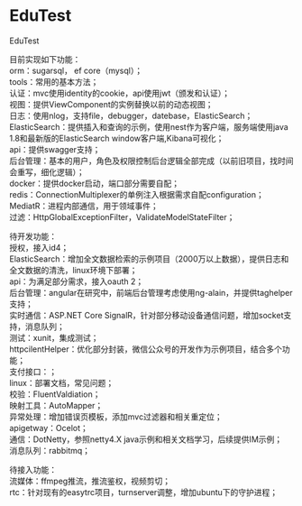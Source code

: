 # EduTest
EduTest

目前实现如下功能：    
orm：sugarsql， ef core（mysql）；   
tools：常用的基本方法；  
认证：mvc使用identity的cookie，api使用jwt（颁发和认证）；  
视图：提供ViewComponent的实例替换以前的动态视图；    
日志：使用nlog，支持file，debugger，datebase，ElasticSearch；    
ElasticSearch：提供插入和查询的示例，使用nest作为客户端，服务端使用java 1.8和最新版的ElasticSearch window客户端,Kibana可视化；  
api：提供swagger支持；  
后台管理：基本的用户，角色及权限控制后台逻辑全部完成（以前旧项目，找时间会重写，细化逻辑）；  
docker：提供docker启动，端口部分需要自配；  
redis：ConnectionMultiplexer的单例注入根据需求自配configuration；   
MediatR：进程内部通信，用于领域事件；   
过滤：HttpGlobalExceptionFilter，ValidateModelStateFilter；    

待开发功能：  
授权，接入id4；  
ElasticSearch：增加全文数据检索的示例项目（2000万以上数据），提供日志和全文数据的清洗，linux环境下部署；    
api：为满足部分需求，接入oauth 2；  
后台管理：angular在研究中，前端后台管理考虑使用ng-alain，并提供taghelper支持；  
实时通信：ASP.NET Core SignalR，针对部分移动设备通信问题，增加socket支持，消息队列；  
测试：xunit，集成测试；  
httpcilentHelper：优化部分封装，微信公众号的开发作为示例项目，结合多个功能；  
支付接口：；  
linux：部署文档，常见问题；  
校验：FluentValdiation；  
映射工具：AutoMapper；   
异常处理：增加错误页模板，添加mvc过滤器和相关重定位；  
apigetway：Ocelot；  
通信：DotNetty，参照netty4.X java示例和相关文档学习，后续提供IM示例；  
消息队列：rabbitmq；  

待接入功能：  
流媒体：ffmpeg推流，推流鉴权，视频剪切；  
rtc：针对现有的easytrc项目，turnserver调整，增加ubuntu下的守护进程；  


